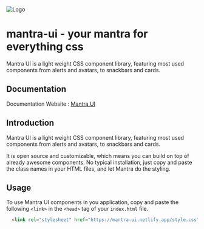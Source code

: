 
![Logo](https://mantra-ui.netlify.app/logo_no-padding.jpg)



# mantra-ui - your mantra for everything css

Mantra UI is a light weight CSS component library, featuring most used components 
from alerts and avatars, to snackbars and cards. 


## Documentation

Documentation Website : [Mantra UI](https://mantra-ui.netlify.app/)

## Introduction

Mantra UI is a light weight CSS component library,
featuring most used components from alerts and avatars,
to snackbars and cards.

It is open source and customizable,
which means you can build on top of already awesome components.
No typical installation, just copy and paste the class names in your HTML files,
and let Mantra do the styling.

## Usage

To use Mantra UI components in you application, copy and paste the 
following  ```<link>``` in the ```<head>``` tag of your ```index.html``` file.

```html
  <link rel="stylesheet" href="https://mantra-ui.netlify.app/style.css">
```

